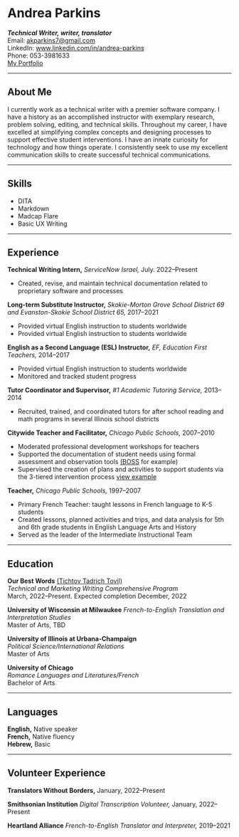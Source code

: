 # Andrea Parkins #    
_**Technical Writer, writer, translator**_  
Email: akparkins7@gmail.com  
LinkedIn: www.linkedin.com/in/andrea-parkins  
Phone: 053-3981633  
[My Portfolio](https://wix.to/k4BMsS6?)  
____________________  
## About Me ##  
I currently work as a technical writer with a premier software company. I have a history as an accomplished instructor with exemplary research, problem solving, editing, and technical skills. Throughout my career, I have excelled at simplifying complex concepts and designing processes to support effective student interventions. I have an innate curiosity for technology and how things operate. I consistently seek to use my excellent communication skills to create successful technical communications.  
____________________  
## Skills ##  

- DITA  
- Markdown  
- Madcap Flare  
- Basic UX Writing 

____________________
## Experience ##  

**Technical Writing Intern,** _ServiceNow Israel,_ July. 2022–Present  
- Created, revise, and maintain technical documentation related to proprietary software and processes  

**Long-term Substitute Instructor,** _Skokie-Morton Grove School District 69 and Evanston-Skokie School District 65,_ 2017–2021  
- Provided virtual English instruction to students worldwide
- Provided virtual English instruction to students worldwide

**English as a Second Language (ESL) Instructor,** _EF, Education First Teachers,_ 2014–2017  
- Provided virtual English instruction to students worldwide
- Monitored and tracked student progress  

**Tutor Coordinator and Supervisor,** _#1 Academic Tutoring Service,_ 2013–2014  
- Recruited, trained, and coordinated tutors for after school reading and math programs in several Illinois school districts  

**Citywide Teacher and Facilitator,** _Chicago Public Schools,_ 2007–2010 
- Moderated professional development workshops for teachers  
- Supported the documentation of student needs using formal assessment and observation tools [(BOSS](http://images.pearsonclinical.com/images/Assets/BOSS/BOSS-Webinar-Handout-10-2013.pdf) for example) 
- Supervised the creation of plans and activities to support students via the 3-tiered intervention process  [view example](https://www.butler53.com/brook-forest-es/academics/rti)  

**Teacher,** _Chicago Public Schools,_ 1997–2007 
- Primary French Teacher: taught lessons in French language to K-5 students  
- Created lessons, planned activities and trips, and data analysis for 5th and 6th grade students in English Language Arts and History  
- Served as the leader of the Intermediate Instructional Team  
_________________
## Education ##  

**Our Best Words** [(Tichtov Tadrich Tovil)](https://ourbestwords.com/)  
_Technical and Marketing Writing Comprehensive Program_  
March, 2022–Present. Expected completion December, 2022  

**University of Wisconsin at Milwaukee** 
_French-to-English Translation and Interpretation Studies_  
Master of Arts, TBD   

**University of Illinois at Urbana-Champaign**   
_Political Science/International Relations_  
Master of Arts  

**University of Chicago**  
_Romance Languages and Literatures/French_  
Bachelor of Arts    
_________________
## Languages ##  

**English,** Native speaker  
**French,** Native fluency  
**Hebrew,** Basic  

_________________
## Volunteer Experience ##  

**Translators Without Borders,** January, 2022–Present    

**Smithsonian Institution** _Digital Transcription Volunteer,_ January, 2022–Present  

**Heartland Alliance** _French-to-English Translator and Interpreter,_ 2019–2021  

